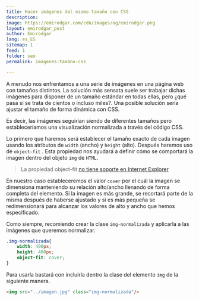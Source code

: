 ```yaml
---
title: Hacer imágenes del mismo tamaño con CSS
description: 
image: https://emirodgar.com/cdn/images/og/emirodgar.png
layout: emirodgar_post
author: Emirodgar
lang: es_ES
sitemap: 1
feed: 1
folder: seo
permalink: imagenes-tamano-css

--- 
```


A menudo nos enfrentamos a una serie de imágenes en una página web con tamaños distintos. La solución más sensata suele ser trabajar dichas imágenes para disponer de un tamaño estándar en todas ellas, pero ¿qué pasa si se trata de cientos o incluso miles?. Una posible solución sería ajustar el tamaño de forma dinámica con CSS.

Es decir, las imágenes seguirían siendo de diferentes tamaños pero estableceríamos una visualización normalizada a través del código CSS.

Lo primero que haremos será establecer el tamaño exacto de cada imagen usando los atributos de `width` (ancho) y `height` (alto). Después haremos uso de `object-fit` . Esta propiedad nos ayudará a definir cómo se comportará la imagen dentro del objeto `img` de `HTML`.

> La propiedad object-fit [no tiene soporte en Internet Explorer](https://developer.mozilla.org/es/docs/Web/CSS/object-fit)

En nuestro caso estableceremos el valor `cover` por el cuál la imagen se dimensiona manteniendo su relación alto/ancho llenando de forma completa del elemento. Si la imagen es más grande, se recortará parte de la misma después de haberse ajustado y si es más pequeña se redimensionará para alcanzar los valores de alto y ancho que hemos especificado.

Como siempre, recomiendo crear la clase `img-normalizada` y aplicarla a las imágenes que queremos normalizar.

```css
.img-normalizada{
	width: 400px;
	height: 400px;
	object-fit: cover;
}
```

Para usarla bastará con incluirla dentro la clase del elemento `img` de la siguiente manera.

```html
<img src="../imagen.jpg" class="img-normalizada"/>
```

<!--stackedit_data:
eyJoaXN0b3J5IjpbLTQ2NzgzNjMxM119
-->